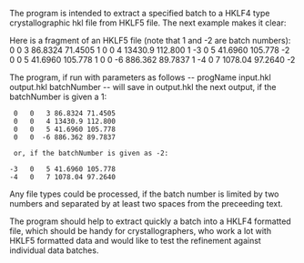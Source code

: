 The program is intended to extract a specified batch to a HKLF4 type crystallographic hkl file from HKLF5 file. 
The next example makes it clear: 

Here is a fragment of an HKLF5 file (note that 1 and -2 are batch numbers): 
   0   0   3 86.8324 71.4505   1
   0   0   4 13430.9 112.800   1
  -3   0   5 41.6960 105.778  -2
   0   0   5 41.6960 105.778   1
   0   0  -6 886.362 89.7837   1
  -4   0   7 1078.04 97.2640  -2 
  
  The program, if run with parameters as follows -- progName input.hkl output.hkl batchNumber -- will save in output.hkl the next output, if the batchNumber is given a 1: 
  
     0   0   3 86.8324 71.4505
     0   0   4 13430.9 112.800
     0   0   5 41.6960 105.778
     0   0  -6 886.362 89.7837
	 
	 or, if the batchNumber is given as -2:
	 
    -3   0   5 41.6960 105.778
    -4   0   7 1078.04 97.2640

Any file types could be processed, if the batch number is limited by two numbers and separated by at least two spaces from the preceeding text. 

The program should help to extract quickly a batch into a HKLF4 formatted file, which should be handy for crystallographers, who work a lot with HKLF5 formatted data and would like to test the refinement against individual data batches. 

	
	
